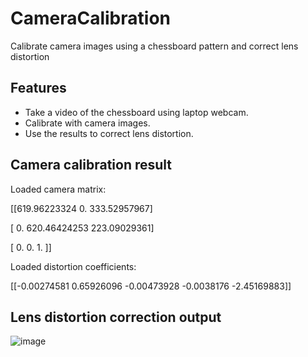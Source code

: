 # CameraCalibration
Calibrate camera images using a chessboard pattern and correct lens distortion

## Features
- Take a video of the chessboard using laptop webcam.
- Calibrate with camera images.
- Use the results to correct lens distortion.

## Camera calibration result
  Loaded camera matrix:

  
 [[619.96223324   0.         333.52957967]

 
 [  0.         620.46424253 223.09029361]

 
 [  0.           0.           1.        ]]

 
Loaded distortion coefficients:


 [[-0.00274581  0.65926096 -0.00473928 -0.0038176  -2.45169883]]

## Lens distortion correction output

![image](https://github.com/user-attachments/assets/4fb1aea1-f082-47ff-9600-612cd0085f5d)

